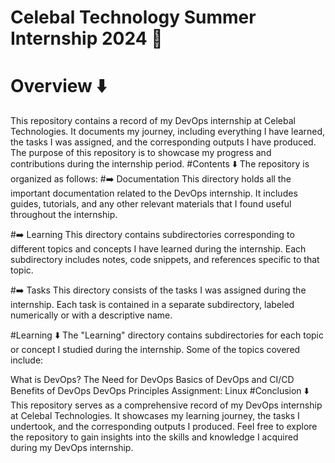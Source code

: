 # Celebal Technology Summer Internship 2024 🚀
# Overview ⬇️
This repository contains a record of my DevOps internship at Celebal Technologies. It documents my journey, including everything I have learned, the tasks I was assigned, and the corresponding outputs I have produced. The purpose of this repository is to showcase my progress and contributions during the internship period.
#Contents ⬇️
The repository is organized as follows:
#➡️ Documentation
This directory holds all the important documentation related to the DevOps internship. It includes guides, tutorials, and any other relevant materials that I found useful throughout the internship.

#➡️ Learning
This directory contains subdirectories corresponding to different topics and concepts I have learned during the internship. Each subdirectory includes notes, code snippets, and references specific to that topic.

#➡️ Tasks
This directory consists of the tasks I was assigned during the internship. Each task is contained in a separate subdirectory, labeled numerically or with a descriptive name.

#Learning ⬇️
The "Learning" directory contains subdirectories for each topic or concept I studied during the internship. Some of the topics covered include:

What is DevOps?
The Need for DevOps
Basics of DevOps and CI/CD
Benefits of DevOps
DevOps Principles
Assignment: Linux
#Conclusion ⬇️
This repository serves as a comprehensive record of my DevOps internship at Celebal Technologies. It showcases my learning journey, the tasks I undertook, and the corresponding outputs I produced. Feel free to explore the repository to gain insights into the skills and knowledge I acquired during my DevOps internship.
